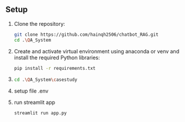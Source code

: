 ## Setup
1. Clone the repository:
    ```sh
    git clone https://github.com/hainqh2506/chatbot_RAG.git
    cd .\QA_System
    ```
2. Create and activate virtual environment using anaconda or venv and install the required Python libraries:
    ```sh
    pip install -r requirements.txt
    ```
3.  
    ```sh
    cd .\QA_System\casestudy
    ```
4. setup file .env 

5. run streamlit app
    ```sh
    streamlit run app.py
    ```